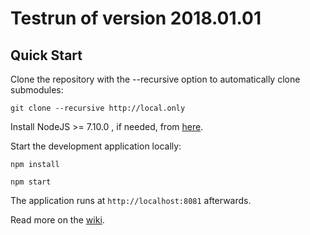 Testrun of version 2018.01.01
==========

Quick Start
------------

Clone the repository with the --recursive option to automatically clone submodules:

`git clone --recursive http://local.only`

Install NodeJS >= 7.10.0 , if needed, from [here](https://nodejs.org/en/download/releases/).

Start the development application locally:

`npm install`

`npm start`

The application runs at `http://localhost:8081` afterwards.

Read more on the [wiki](http://local.only/wiki).
